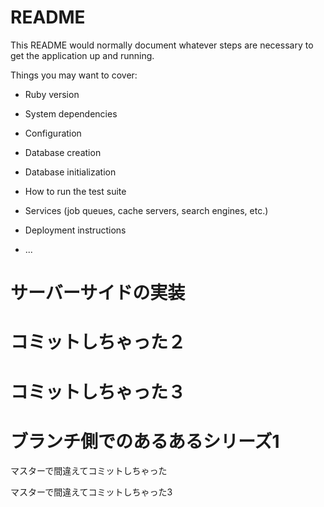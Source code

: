 # README

This README would normally document whatever steps are necessary to get the
application up and running.

Things you may want to cover:

* Ruby version

* System dependencies

* Configuration

* Database creation

* Database initialization

* How to run the test suite

* Services (job queues, cache servers, search engines, etc.)

* Deployment instructions

* ...

# サーバーサイドの実装

# コミットしちゃった２

# コミットしちゃった３


# ブランチ側でのあるあるシリーズ1

マスターで間違えてコミットしちゃった

マスターで間違えてコミットしちゃった3

